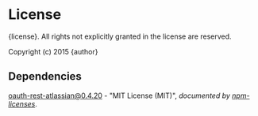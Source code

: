 # License

{license}. All rights not explicitly granted in the license are reserved.

Copyright (c) 2015 {author}

## Dependencies
[oauth-rest-atlassian@0.4.20](&quot;https://github.com/Cellarise/OAuth-REST-Atlassian&quot;) - &quot;MIT License (MIT)&quot;, 
*documented by [npm-licenses](http://github.com/AceMetrix/npm-license.git)*.
